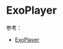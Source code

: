 # ExoPlayer

参考：

+ [ExoPlayer](https://developer.android.com/guide/topics/media/exoplayer?hl=zh-cn)
